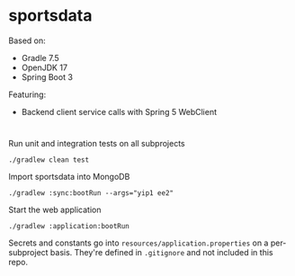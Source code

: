 # sportsdata

Based on:

- Gradle 7.5
- OpenJDK 17
- Spring Boot 3

Featuring:
- Backend client service calls with Spring 5 WebClient

#
Run unit and integration tests on all subprojects
```shell
./gradlew clean test
```
Import sportsdata into MongoDB
```shell
./gradlew :sync:bootRun --args="yip1 ee2"
```
Start the web application
```shell
./gradlew :application:bootRun
```

Secrets and constants go into `resources/application.properties` on a per-subproject basis.
They're defined in `.gitignore` and not included in this repo.

